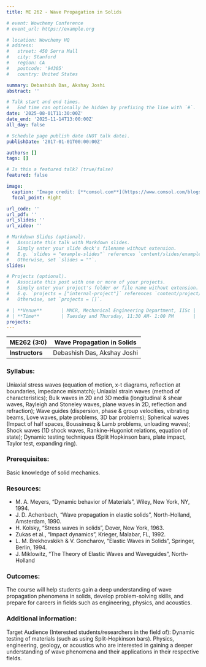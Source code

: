 ```yaml
---
title: ME 262 - Wave Propagation in Solids

# event: Wowchemy Conference
# event_url: https://example.org

# location: Wowchemy HQ
# address:
#   street: 450 Serra Mall
#   city: Stanford
#   region: CA
#   postcode: '94305'
#   country: United States

summary: Debashish Das, Akshay Joshi     
abstract: ''

# Talk start and end times.
#   End time can optionally be hidden by prefixing the line with `#`.
date: '2025-08-01T11:30:00Z'
date_end: '2025-11-14T13:00:00Z'
all_day: false

# Schedule page publish date (NOT talk date).
publishDate: '2017-01-01T00:00:00Z'

authors: []
tags: []

# Is this a featured talk? (true/false)
featured: false

image:
  caption: 'Image credit: [**comsol.com**](https://www.comsol.com/blogs/introduction-to-the-elastic-waves-time-explicit-interface)'
  focal_point: Right

url_code: ''
url_pdf: ''
url_slides: ''
url_video: ''

# Markdown Slides (optional).
#   Associate this talk with Markdown slides.
#   Simply enter your slide deck's filename without extension.
#   E.g. `slides = "example-slides"` references `content/slides/example-slides.md`.
#   Otherwise, set `slides = ""`.
slides:

# Projects (optional).
#   Associate this post with one or more of your projects.
#   Simply enter your project's folder or file name without extension.
#   E.g. `projects = ["internal-project"]` references `content/project/deep-learning/index.md`.
#   Otherwise, set `projects = []`.

# | **Venue**       | MMCR, Mechanical Engineering Department, IISc |
# | **Time**        | Tuesday and Thursday, 11:30 AM- 1:00 PM       |
projects:
---
```


| ME262 (3:0)     | Wave Propagation in Solids                    |
|-----------------|-----------------------------------------------|
| **Instructors** | Debashish Das, Akshay Joshi                   |


### Syllabus:
Uniaxial stress waves (equation of motion, x-t diagrams, reflection at boundaries, impedance mismatch); Uniaxial strain waves (method of characteristics); Bulk waves in 2D and 3D media (longitudinal & shear waves, Rayleigh and Stoneley waves, plane waves in 2D, reflection and refraction); Wave guides (dispersion, phase & group velocities, vibrating beams, Love waves, plate problems, 3D bar problems); Spherical waves (Impact of half spaces, Boussinesq & Lamb problems, unloading waves); Shock waves (1D shock waves, Rankine-Hugoniot relations, equation of state); Dynamic testing techniques (Split Hopkinson bars, plate impact, Taylor test, expanding ring).

### Prerequisites:
Basic knowledge of solid mechanics.

### Resources:
- M. A. Meyers, “Dynamic behavior of Materials”, Wiley, New York, NY, 1994.
- J. D. Achenbach, “Wave propagation in elastic solids”, North-Holland, Amsterdam, 1990.
- H. Kolsky, “Stress waves in solids”, Dover, New York, 1963.
- Zukas et al., “Impact dynamics”, Krieger, Malabar, FL, 1992.
- L. M. Brekhovskikh & V. Goncharov, “Elastic Waves in Solids”, Springer, Berlin, 1994.
- J. Miklowitz, “The Theory of Elastic Waves and Waveguides”, North-Holland

### Outcomes:
The course will help students gain a deep understanding of wave propagation phenomena in solids, develop problem-solving skills, and prepare for careers in fields such as engineering, physics, and acoustics.
 
### Additional information:
Target Audience (Interested students/researchers in the field of): 
Dynamic testing of materials (such as using Split-Hopkinson bars).
Physics, engineering, geology, or acoustics who are interested in gaining a deeper understanding of wave phenomena and their applications in their respective fields.


